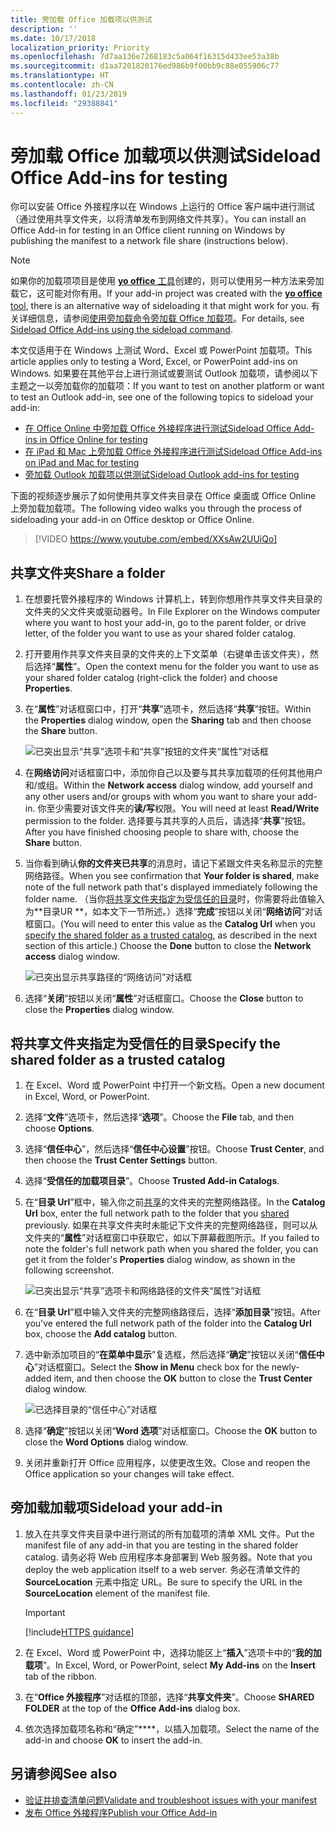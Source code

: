 ```yaml
---
title: 旁加载 Office 加载项以供测试
description: ''
ms.date: 10/17/2018
localization_priority: Priority
ms.openlocfilehash: 7d7aa136e7268183c5a064f16315d433ee53a38b
ms.sourcegitcommit: d1aa7201820176ed986b9f00bb9c88e055906c77
ms.translationtype: HT
ms.contentlocale: zh-CN
ms.lasthandoff: 01/23/2019
ms.locfileid: "29388841"
---
```

# <a name="sideload-office-add-ins-for-testing"></a><span data-ttu-id="de46d-102">旁加载 Office 加载项以供测试</span><span class="sxs-lookup"><span data-stu-id="de46d-102">Sideload Office Add-ins for testing</span></span>

<span data-ttu-id="de46d-103">你可以安装 Office 外接程序以在 Windows 上运行的 Office 客户端中进行测试（通过使用共享文件夹，以将清单发布到网络文件共享）。</span><span class="sxs-lookup"><span data-stu-id="de46d-103">You can install an Office Add-in for testing in an Office client running on Windows by publishing the manifest to a network file share (instructions below).</span></span>

> [!NOTE]
> <span data-ttu-id="de46d-104">如果你的加载项项目是使用 [**yo office** 工具](https://github.com/OfficeDev/generator-office)创建的，则可以使用另一种方法来旁加载它，这可能对你有用。</span><span class="sxs-lookup"><span data-stu-id="de46d-104">If your add-in project was created with the [**yo office** tool](https://github.com/OfficeDev/generator-office), there is an alternative way of sideloading it that might work for you.</span></span> <span data-ttu-id="de46d-105">有关详细信息，请参阅[使用旁加载命令旁加载 Office 加载项](sideload-office-addin-using-sideload-command.md)。</span><span class="sxs-lookup"><span data-stu-id="de46d-105">For details, see [Sideload Office Add-ins using the sideload command](sideload-office-addin-using-sideload-command.md).</span></span>

<span data-ttu-id="de46d-106">本文仅适用于在 Windows 上测试 Word、Excel 或 PowerPoint 加载项。</span><span class="sxs-lookup"><span data-stu-id="de46d-106">This article applies only to testing a Word, Excel, or PowerPoint add-ins on Windows.</span></span> <span data-ttu-id="de46d-107">如果要在其他平台上进行测试或要测试 Outlook 加载项，请参阅以下主题之一以旁加载你的加载项：</span><span class="sxs-lookup"><span data-stu-id="de46d-107">If you want to test on another platform or want to test an Outlook add-in, see one of the following topics to sideload your add-in:</span></span>

- [<span data-ttu-id="de46d-108">在 Office Online 中旁加载 Office 外接程序进行测试</span><span class="sxs-lookup"><span data-stu-id="de46d-108">Sideload Office Add-ins in Office Online for testing</span></span>](sideload-office-add-ins-for-testing.md)
- [<span data-ttu-id="de46d-109">在 iPad 和 Mac 上旁加载 Office 外接程序进行测试</span><span class="sxs-lookup"><span data-stu-id="de46d-109">Sideload Office Add-ins on iPad and Mac for testing</span></span>](sideload-an-office-add-in-on-ipad-and-mac.md)
- [<span data-ttu-id="de46d-110">旁加载 Outlook 加载项以供测试</span><span class="sxs-lookup"><span data-stu-id="de46d-110">Sideload Outlook add-ins for testing</span></span>](https://docs.microsoft.com/outlook/add-ins/sideload-outlook-add-ins-for-testing)


<span data-ttu-id="de46d-111">下面的视频逐步展示了如何使用共享文件夹目录在 Office 桌面或 Office Online 上旁加载加载项。</span><span class="sxs-lookup"><span data-stu-id="de46d-111">The following video walks you through the process of sideloading your add-in on Office desktop or Office Online.</span></span>  


> [!VIDEO https://www.youtube.com/embed/XXsAw2UUiQo]


## <a name="share-a-folder"></a><span data-ttu-id="de46d-112">共享文件夹</span><span class="sxs-lookup"><span data-stu-id="de46d-112">Share a folder</span></span>

1. <span data-ttu-id="de46d-113">在想要托管外接程序的 Windows 计算机上，转到你想用作共享文件夹目录的文件夹的父文件夹或驱动器号。</span><span class="sxs-lookup"><span data-stu-id="de46d-113">In File Explorer on the Windows computer where you want to host your add-in, go to the parent folder, or drive letter, of the folder you want to use as your shared folder catalog.</span></span>

2. <span data-ttu-id="de46d-114">打开要用作共享文件夹目录的文件夹的上下文菜单（右键单击该文件夹），然后选择“**属性**”。</span><span class="sxs-lookup"><span data-stu-id="de46d-114">Open the context menu for the folder you want to use as your shared folder catalog (right-click the folder) and choose **Properties**.</span></span>

3. <span data-ttu-id="de46d-115">在“**属性**”对话框窗口中，打开“**共享**”选项卡，然后选择“**共享**”按钮。</span><span class="sxs-lookup"><span data-stu-id="de46d-115">Within the **Properties** dialog window, open the **Sharing** tab and then choose the **Share** button.</span></span>

    ![已突出显示“共享”选项卡和“共享”按钮的文件夹“属性”对话框](../images/sideload-windows-properties-dialog.png)

4. <span data-ttu-id="de46d-117">在**网络访问**对话框窗口中，添加你自己以及要与其共享加载项的任何其他用户和/或组。</span><span class="sxs-lookup"><span data-stu-id="de46d-117">Within the **Network access** dialog window, add yourself and any other users and/or groups with whom you want to share your add-in.</span></span> <span data-ttu-id="de46d-118">你至少需要对该文件夹的**读/写**权限。</span><span class="sxs-lookup"><span data-stu-id="de46d-118">You will need at least **Read/Write** permission to the folder.</span></span> <span data-ttu-id="de46d-119">选择要与其共享的人员后，请选择“**共享**”按钮。</span><span class="sxs-lookup"><span data-stu-id="de46d-119">After you have finished choosing people to share with, choose the **Share** button.</span></span>

5. <span data-ttu-id="de46d-120">当你看到确认**你的文件夹已共享**的消息时，请记下紧跟文件夹名称显示的完整网络路径。</span><span class="sxs-lookup"><span data-stu-id="de46d-120">When you see confirmation that **Your folder is shared**, make note of the full network path that's displayed immediately following the folder name.</span></span> <span data-ttu-id="de46d-121">（当你[将共享文件夹指定为受信任的目录](#specify-the-shared-folder-as-a-trusted-catalog)时，你需要将此值输入为**目录UR **，如本文下一节所述。）选择“**完成**”按钮以关闭“**网络访问**”对话框窗口。</span><span class="sxs-lookup"><span data-stu-id="de46d-121">(You will need to enter this value as the **Catalog Url** when you [specify the shared folder as a trusted catalog](#specify-the-shared-folder-as-a-trusted-catalog), as described in the next section of this article.) Choose the **Done** button to close the **Network access** dialog window.</span></span>

   ![已突出显示共享路径的“网络访问”对话框](../images/sideload-windows-network-access-dialog.png)

6. <span data-ttu-id="de46d-123">选择“**关闭**”按钮以关闭“**属性**”对话框窗口。</span><span class="sxs-lookup"><span data-stu-id="de46d-123">Choose the **Close** button to close the **Properties** dialog window.</span></span>

## <a name="specify-the-shared-folder-as-a-trusted-catalog"></a><span data-ttu-id="de46d-124">将共享文件夹指定为受信任的目录</span><span class="sxs-lookup"><span data-stu-id="de46d-124">Specify the shared folder as a trusted catalog</span></span>
      
1. <span data-ttu-id="de46d-125">在 Excel、Word 或 PowerPoint 中打开一个新文档。</span><span class="sxs-lookup"><span data-stu-id="de46d-125">Open a new document in Excel, Word, or PowerPoint.</span></span>
    
2. <span data-ttu-id="de46d-126">选择“**文件**”选项卡，然后选择“**选项**”。</span><span class="sxs-lookup"><span data-stu-id="de46d-126">Choose the **File** tab, and then choose **Options**.</span></span>
    
3. <span data-ttu-id="de46d-127">选择“**信任中心**”，然后选择“**信任中心设置**”按钮。</span><span class="sxs-lookup"><span data-stu-id="de46d-127">Choose **Trust Center**, and then choose the **Trust Center Settings** button.</span></span>
    
4. <span data-ttu-id="de46d-128">选择“**受信任的加载项目录**”。</span><span class="sxs-lookup"><span data-stu-id="de46d-128">Choose **Trusted Add-in Catalogs**.</span></span>
    
5. <span data-ttu-id="de46d-129">在“**目录 Url**”框中，输入你之前[共享](#share-a-folder)的文件夹的完整网络路径。</span><span class="sxs-lookup"><span data-stu-id="de46d-129">In the **Catalog Url** box, enter the full network path to the folder that you [shared](#share-a-folder) previously.</span></span> <span data-ttu-id="de46d-130">如果在共享文件夹时未能记下文件夹的完整网络路径，则可以从文件夹的“**属性**”对话框窗口中获取它，如以下屏幕截图所示。</span><span class="sxs-lookup"><span data-stu-id="de46d-130">If you failed to note the folder's full network path when you shared the folder, you can get it from the folder's **Properties** dialog window, as shown in the following screenshot.</span></span> 

    ![已突出显示“共享”选项卡和网络路径的文件夹“属性”对话框](../images/sideload-windows-properties-dialog-2.png)
    
6. <span data-ttu-id="de46d-132">在“**目录 Url**”框中输入文件夹的完整网络路径后，选择“**添加目录**”按钮。</span><span class="sxs-lookup"><span data-stu-id="de46d-132">After you've entered the full network path of the folder into the **Catalog Url** box, choose the **Add catalog** button.</span></span>

7. <span data-ttu-id="de46d-133">选中新添加项目的“**在菜单中显示**”复选框，然后选择“**确定**”按钮以关闭“**信任中心**”对话框窗口。</span><span class="sxs-lookup"><span data-stu-id="de46d-133">Select the **Show in Menu** check box for the newly-added item, and then choose the **OK** button to close the **Trust Center** dialog window.</span></span> 

    ![已选择目录的“信任中心”对话框](../images/sideload-windows-trust-center-dialog.png)

8. <span data-ttu-id="de46d-135">选择“**确定**”按钮以关闭“**Word 选项**”对话框窗口。</span><span class="sxs-lookup"><span data-stu-id="de46d-135">Choose the **OK** button to close the **Word Options** dialog window.</span></span>

9. <span data-ttu-id="de46d-136">关闭并重新打开 Office 应用程序，以使更改生效。</span><span class="sxs-lookup"><span data-stu-id="de46d-136">Close and reopen the Office application so your changes will take effect.</span></span>
    

## <a name="sideload-your-add-in"></a><span data-ttu-id="de46d-137">旁加载加载项</span><span class="sxs-lookup"><span data-stu-id="de46d-137">Sideload your add-in</span></span>


1. <span data-ttu-id="de46d-138">放入在共享文件夹目录中进行测试的所有加载项的清单 XML 文件。</span><span class="sxs-lookup"><span data-stu-id="de46d-138">Put the manifest file of any add-in that you are testing in the shared folder catalog.</span></span> <span data-ttu-id="de46d-139">请务必将 Web 应用程序本身部署到 Web 服务器。</span><span class="sxs-lookup"><span data-stu-id="de46d-139">Note that you deploy the web application itself to a web server.</span></span> <span data-ttu-id="de46d-140">务必在清单文件的 **SourceLocation** 元素中指定 URL。</span><span class="sxs-lookup"><span data-stu-id="de46d-140">Be sure to specify the URL in the **SourceLocation** element of the manifest file.</span></span>

    > [!IMPORTANT]
    > [!include[HTTPS guidance](../includes/https-guidance.md)]

2. <span data-ttu-id="de46d-141">在 Excel、Word 或 PowerPoint 中，选择功能区上“**插入**”选项卡中的“**我的加载项**”。</span><span class="sxs-lookup"><span data-stu-id="de46d-141">In Excel, Word, or PowerPoint, select **My Add-ins** on the **Insert** tab of the ribbon.</span></span>

3. <span data-ttu-id="de46d-142">在“**Office 外接程序**”对话框的顶部，选择“**共享文件夹**”。</span><span class="sxs-lookup"><span data-stu-id="de46d-142">Choose **SHARED FOLDER** at the top of the **Office Add-ins** dialog box.</span></span>

4. <span data-ttu-id="de46d-143">依次选择加载项名称和“确定”\*\*\*\*，以插入加载项。</span><span class="sxs-lookup"><span data-stu-id="de46d-143">Select the name of the add-in and choose **OK** to insert the add-in.</span></span>


## <a name="see-also"></a><span data-ttu-id="de46d-144">另请参阅</span><span class="sxs-lookup"><span data-stu-id="de46d-144">See also</span></span>

- [<span data-ttu-id="de46d-145">验证并排查清单问题</span><span class="sxs-lookup"><span data-stu-id="de46d-145">Validate and troubleshoot issues with your manifest</span></span>](troubleshoot-manifest.md)
- [<span data-ttu-id="de46d-146">发布 Office 外接程序</span><span class="sxs-lookup"><span data-stu-id="de46d-146">Publish your Office Add-in</span></span>](../publish/publish.md)
    
